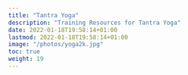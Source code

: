 ```yaml
---
title: "Tantra Yoga"
description: "Training Resources for Tantra Yoga"
date: 2022-01-18T19:58:14+01:00
lastmod: 2022-01-18T19:58:14+01:00
image: "/photos/yoga2k.jpg"
toc: true
weight: 19
---
```



